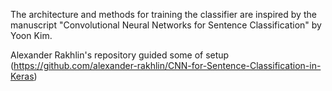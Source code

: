 The architecture and methods for training the classifier are inspired by the manuscript
"Convolutional Neural Networks for Sentence Classification" by Yoon Kim.

Alexander Rakhlin's repository guided some of setup (https://github.com/alexander-rakhlin/CNN-for-Sentence-Classification-in-Keras) 
